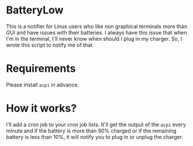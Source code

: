 # BatteryLow
This is a notifier for Linux users who like non graphical terminals more than GUI and have issues with their batteries. I always have this issue that when I'm in the terminal, I'll never know when should I plug in my charger. So, I wrote this script to notify me of that. 

# Requirements
Please install `acpi` in advance. 

# How it works?
I'll add a cron job to your cron job lists. It'll get the output of the `acpi` every minute and if the battery is more than 90% charged or if the remaining battery is less than 10%, it will notify you to plug in or unplug the charger. 
